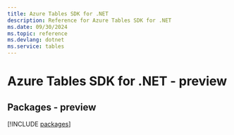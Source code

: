 ```yaml
---
title: Azure Tables SDK for .NET
description: Reference for Azure Tables SDK for .NET
ms.date: 09/30/2024
ms.topic: reference
ms.devlang: dotnet
ms.service: tables
---
```

# Azure Tables SDK for .NET - preview
## Packages - preview
[!INCLUDE [packages](tables-index.md)]